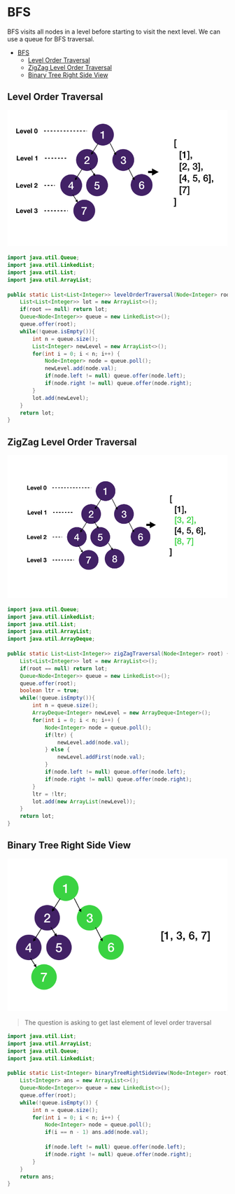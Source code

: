 # BFS

BFS visits all nodes in a level before starting to visit the next level.
We can use a queue for BFS traversal.

- [BFS](#bfs)
  - [Level Order Traversal](#level-order-traversal)
  - [ZigZag Level Order Traversal](#zigzag-level-order-traversal)
  - [Binary Tree Right Side View](#binary-tree-right-side-view)

## Level Order Traversal

![lot](./resources/level-order-traversal.png)

```java
import java.util.Queue;
import java.util.LinkedList;
import java.util.List;
import java.util.ArrayList;

public static List<List<Integer>> levelOrderTraversal(Node<Integer> root) {
    List<List<Integer>> lot = new ArrayList<>();
    if(root == null) return lot;
    Queue<Node<Integer>> queue = new LinkedList<>();
    queue.offer(root);
    while(!queue.isEmpty()){
        int n = queue.size();
        List<Integer> newLevel = new ArrayList<>();
        for(int i = 0; i < n; i++) {
            Node<Integer> node = queue.poll();
            newLevel.add(node.val);
            if(node.left != null) queue.offer(node.left);
            if(node.right != null) queue.offer(node.right);
        }
        lot.add(newLevel);
    }
    return lot;
}
```

## ZigZag Level Order Traversal

![zigzag lot](./resources/zig-zag-lot.png)

```java
import java.util.Queue;
import java.util.LinkedList;
import java.util.List;
import java.util.ArrayList;
import java.util.ArrayDeque;

public static List<List<Integer>> zigZagTraversal(Node<Integer> root) {
    List<List<Integer>> lot = new ArrayList<>();
    if(root == null) return lot;
    Queue<Node<Integer>> queue = new LinkedList<>();
    queue.offer(root);
    boolean ltr = true;
    while(!queue.isEmpty()){
        int n = queue.size();
        ArrayDeque<Integer> newLevel = new ArrayDeque<Integer>();
        for(int i = 0; i < n; i++) {
            Node<Integer> node = queue.poll();
            if(ltr) {
                newLevel.add(node.val);
            } else {
                newLevel.addFirst(node.val);
            }
            if(node.left != null) queue.offer(node.left);
            if(node.right != null) queue.offer(node.right);
        }
        ltr = !ltr;
        lot.add(new ArrayList(newLevel));
    }
    return lot;
}
```

## Binary Tree Right Side View

![binary-tree-right-side-view](./resources/binary-tree-right-side-view.png)

> The question is asking to get last element of level order traversal

```java
import java.util.List;
import java.util.ArrayList;
import java.util.Queue;
import java.util.LinkedList;

public static List<Integer> binaryTreeRightSideView(Node<Integer> root) {
    List<Integer> ans = new ArrayList<>();
    Queue<Node<Integer>> queue = new LinkedList<>();
    queue.offer(root);
    while(!queue.isEmpty()) {
        int n = queue.size();
        for(int i = 0; i < n; i++) {
            Node<Integer> node = queue.poll();
            if(i == n - 1) ans.add(node.val);

            if(node.left != null) queue.offer(node.left);
            if(node.right != null) queue.offer(node.right);
        }
    }
    return ans;
}
```
